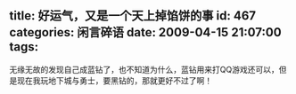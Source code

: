 title: 好运气，又是一个天上掉馅饼的事
id: 467
categories: 闲言碎语
date: 2009-04-15 21:07:00
tags:
---

无缘无故的发现自己成蓝钻了，也不知道为什么，蓝钻用来打QQ游戏还可以，但是现在我玩地下城与勇士，要黑钻的，那就更好不过了啊！
